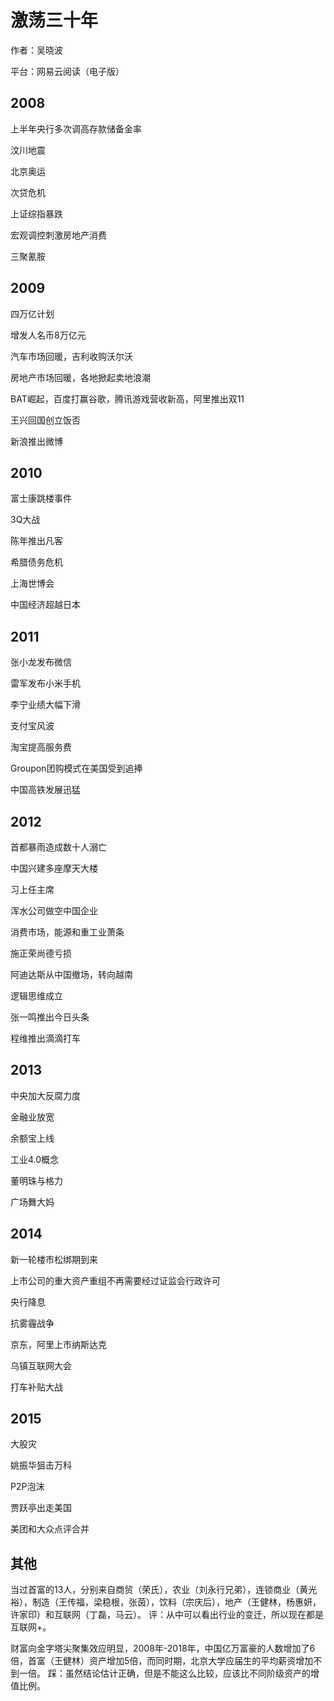# 激荡三十年

作者：吴晓波

平台：网易云阅读（电子版）

## 2008

上半年央行多次调高存款储备金率

汶川地震

北京奥运

次贷危机

上证综指暴跌

宏观调控刺激房地产消费

三聚氰胺

## 2009

四万亿计划

增发人名币8万亿元

汽车市场回暖，吉利收购沃尔沃

房地产市场回暖，各地掀起卖地浪潮

BAT崛起，百度打赢谷歌，腾讯游戏营收新高，阿里推出双11

王兴回国创立饭否

新浪推出微博

## 2010

富士康跳楼事件

3Q大战

陈年推出凡客

希腊债务危机

上海世博会

中国经济超越日本

## 2011

张小龙发布微信

雷军发布小米手机

李宁业绩大幅下滑

支付宝风波

淘宝提高服务费

Groupon团购模式在美国受到追捧

中国高铁发展迅猛

## 2012

首都暴雨造成数十人溺亡

中国兴建多座摩天大楼

习上任主席

浑水公司做空中国企业

消费市场，能源和重工业萧条

施正荣尚德亏损

阿迪达斯从中国撤场，转向越南

逻辑思维成立

张一鸣推出今日头条

程维推出滴滴打车

## 2013

中央加大反腐力度

金融业放宽

余额宝上线

工业4.0概念

董明珠与格力

广场舞大妈

## 2014

新一轮楼市松绑期到来

上市公司的重大资产重组不再需要经过证监会行政许可

央行降息

抗雾霾战争

京东，阿里上市纳斯达克

乌镇互联网大会

打车补贴大战

## 2015

大股灾

姚振华狙击万科

P2P泡沫

贾跃亭出走美国

美团和大众点评合并

## 其他

当过首富的13人，分别来自商贸（荣氏），农业（刘永行兄弟），连锁商业（黄光裕），制造（王传福，梁稳根，张茵），饮料（宗庆后），地产（王健林，杨惠妍，许家印）和互联网（丁磊，马云）。
评：从中可以看出行业的变迁，所以现在都是互联网+。

财富向金字塔尖聚集效应明显，2008年-2018年，中国亿万富豪的人数增加了6倍，首富（王健林）资产增加5倍，而同时期，北京大学应届生的平均薪资增加不到一倍。
踩：虽然结论估计正确，但是不能这么比较，应该比不同阶级资产的增值比例。

